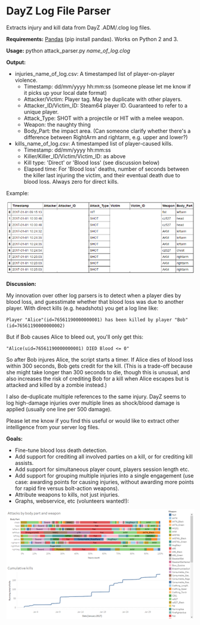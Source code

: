 # DayZ Log File Parser
Extracts injury and kill data from DayZ .ADM/.clog log files. 

**Requirements:** [Pandas](http://pandas.pydata.org/) (pip install pandas). Works on Python 2 and 3.

**Usage:** python attack_parser.py *name_of_log.clog*

**Output:**

* injuries_name_of_log.csv: A timestamped list of player-on-player violence.
  * Timestamp: dd/mm/yyyy hh:mm:ss (someone please let me know if it picks up your local date format)
  * Attacker/Victim: Player tag. May be duplicate with other players.
  * Attacker_ID/Victim_ID: Steam64 player ID. Guaranteed to refer to a unique player.
  * Attack_Type: SHOT with a projectile or HIT with a melee weapon.
  * Weapon: the naughty thing
  * Body_Part: the impact area. (Can someone clarify whether there's a difference between RightArm and rightarm, e.g. upper and lower?)
* kills_name_of_log.csv: A timestamped list of player-caused kills. 
  * Timestamp: dd/mm/yyyy hh:mm:ss
  * Killer/Killer_ID/Victim/Victim_ID: as above
  * Kill type: 'Direct' or 'Blood loss' (see discussion below)
  * Elapsed time: For 'Blood loss' deaths, number of seconds between the killer last injuring the victim, and their eventual death due to blood loss. Always zero for direct kills.

Example:

![Sample injuries csv output](injuries_sample.png)

**Discussion:**

My innovation over other log parsers is to detect when a player dies by blood loss, and guesstimate whether that blood loss was due to another player. With direct kills (e.g. headshots) you get a log line like:

    Player "Alice"(id=76561190000000001) has been killed by player "Bob"(id=76561190000000002)
    
But if Bob causes Alice to bleed out, you'll only get this:

    "Alice(uid=76561190000000001) DIED Blood <= 0"
    
So after Bob injures Alice, the script starts a timer. If Alice dies of blood loss within 300 seconds, Bob gets credit for the kill. (This is a trade-off because she might take longer than 300 seconds to die, though this is unusual, and also increases the risk of crediting Bob for a kill when Alice escapes but is attacked and killed by a zombie instead.)

I also de-duplicate multiple references to the same injury. DayZ seems to log high-damage injuries over multiple lines as shock/blood damage is applied (usually one line per 500 damage).

Please let me know if you find this useful or would like to extract other intelligence from your server log files.

**Goals:**

* Fine-tune blood loss death detection.
* Add support for crediting all involved parties on a kill, or for crediting kill assists.
* Add support for simultaneous player count, players session length etc.
* Add support for grouping multiple injuries into a single engagement (use case: awarding points for causing injuries, without awarding more points for rapid fire versus bolt-action weapons).
* Attribute weapons to kills, not just injuries.
* Graphs, webservice, etc (volunteers wanted!):

![Concept graph output](graph_concept.png)
